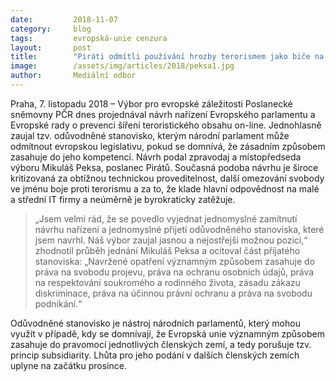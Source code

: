 ```yaml
---
date:         2018-11-07
category:     blog
tags:         evropská-unie cenzura
layout:       post
title:        "Piráti odmítli používání hrozby terorismem jako biče na svobodný internet"
image:        /assets/img/articles/2018/peksa1.jpg
author:       Mediální odbor
---
```



Praha, 7. listopadu 2018 – Výbor pro evropské záležitosti Poslanecké sněmovny PČR dnes projednával návrh nařízení Evropského parlamentu a Evropské rady o prevenci šíření teroristického obsahu on-line. Jednohlasně zaujal tzv. odůvodněné stanovisko, kterým národní parlament může odmítnout evropskou legislativu, pokud se domnívá, že zásadním způsobem zasahuje do jeho kompetencí. Návrh podal zpravodaj a místopředseda výboru Mikuláš Peksa, poslanec Pirátů. Současná podoba návrhu je široce kritizovaná za obtížnou technickou proveditelnost, další omezování svobody ve jménu boje proti terorismu a za to, že klade hlavní odpovědnost na malé a střední IT firmy a neúměrně je byrokraticky zatěžuje.

> „Jsem velmi rád, že se povedlo vyjednat jednomyslné zamítnutí návrhu nařízení a jednomyslné přijetí odůvodněného stanoviska, které jsem navrhl. Náš výbor zaujal jasnou a nejostřejší možnou pozici,“ zhodnotil průběh jednání Mikuláš Peksa a ocitoval část přijatého stanoviska: „Navržené opatření významným způsobem zasahuje do práva na svobodu projevu, práva na ochranu osobních údajů, práva na respektování soukromého a rodinného života, zásadu zákazu diskriminace, práva na účinnou právní ochranu a práva na svobodu podnikání.“


Odůvodněné stanovisko je nástroj národních parlamentů, který mohou využít v případě, kdy se domnívají, že Evropská unie významným způsobem zasahuje do pravomocí jednotlivých členských zemí, a tedy porušuje tzv. princip subsidiarity. Lhůta pro jeho podání v dalších členských zemích uplyne na začátku prosince.

 

